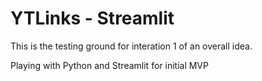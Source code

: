 # YTLinks - Streamlit

This is the testing ground for interation 1 of an overall idea.

Playing with Python and Streamlit for initial MVP
